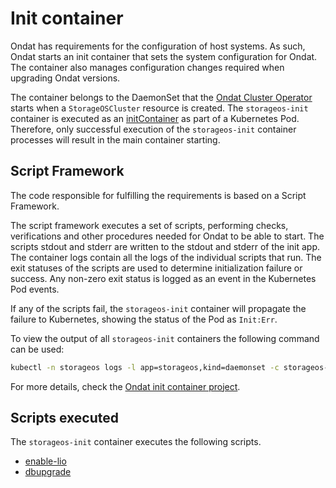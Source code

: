 # Init container

Ondat has requirements for the configuration of host systems. As such,
Ondat starts an init container that sets the system configuration for
Ondat. The container also manages configuration changes required when
upgrading Ondat versions.

The container belongs to the DaemonSet that the [Ondat Cluster
Operator](../reference/cluster-operator/_index.md) starts when a
`StorageOSCluster` resource is created. The `storageos-init` container is
executed as an
[initContainer](https://kubernetes.io/docs/concepts/workloads/pods/init-containers/)
as part of a Kubernetes Pod. Therefore, only successful execution of the
`storageos-init` container processes will result in the main container
starting.

## Script Framework

The code responsible for fulfilling the requirements is based on a Script
Framework.

The script framework executes a set of scripts, performing checks,
verifications and other procedures needed for Ondat to be able to start.
The scripts stdout and stderr are written to the stdout and stderr of the init
app. The container logs contain all the logs of the individual scripts that
run. The exit statuses of the scripts are used to determine initialization
failure or success. Any non-zero exit status is logged as an event in the
Kubernetes Pod events.

If any of the scripts fail, the `storageos-init` container will propagate the
failure to Kubernetes, showing the status of the Pod as `Init:Err`.

To view the output of all `storageos-init` containers the following command can
be used:
```bash
kubectl -n storageos logs -l app=storageos,kind=daemonset -c storageos-init
```

For more details, check the 
[Ondat init container project](https://github.com/storageos/init).


## Scripts executed

The `storageos-init` container executes the following scripts.

- [enable-lio](https://github.com/storageos/init/tree/master/scripts/01-lio)
- [dbupgrade](https://github.com/storageos/init/tree/master/scripts/10-dbupgrade-v1v2)
